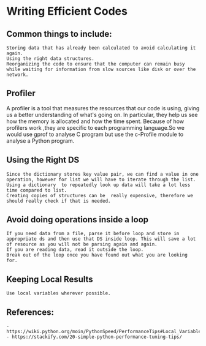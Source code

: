 # Writing Efficient Codes

## Common things to include:

	Storing data that has already been calculated to avoid calculating it again.
	Using the right data structures.
	Reorganizing the code to ensure that the computer can remain busy while waiting for information from slow sources like disk or over the network.

## Profiler
A profiler is a tool that measures the resources that our code is using, giving us a better understanding of what's going on. In particular, they help us see how the memory is allocated and how the time spent.
Because of how profilers work ,they are specific to each programming language.So we would use gprof to analyse C program but use the c-Profile module to analyse a Python program. 

## Using the Right DS

	Since the dictionary stores key value pair, we can find a value in one operation, however for list we will have to iterate through the list.
	Using a dictionary  to repeatedly look up data will take a lot less time compared to list.
	Creating copies of structures can be  really expensive, therefore we should really check if that is needed.

## Avoid doing operations inside a loop
	If you need data from a file, parse it before loop and store in appropriate ds and then use that DS inside loop. This will save a lot of resource as you will not be parsing again and again.
	If you are reading data, read it outside the loop.
	Break out of the loop once you have found out what you are looking for.

## Keeping Local Results
	Use local variables wherever possible.

## References:
	- https://wiki.python.org/moin/PythonSpeed/PerformanceTips#Local_Variables
	- https://stackify.com/20-simple-python-performance-tuning-tips/
